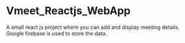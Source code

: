 # Vmeet_Reactjs_WebApp
A small react js project where you can add and display meeting details. Google firebase is used to store the data.  
